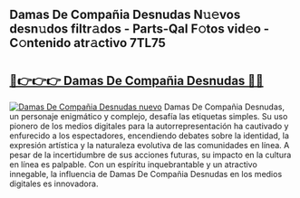 ## Damas De Compañia Desnudas N𝚞𝚎vos desn𝚞dos filtr𝚊dos - Parts-QaI F𝚘tos vid𝚎o - C𝚘ntenido atr𝚊ctivo 7TL75

# <h2><a href="http://mb12oac.tromn.icu/?c=Damas+De+Compa%c3%b1ia+Desnudas">🔗👉👉👉 Damas De Compañia Desnudas 🔗🔗</a></h2>

[![Damas De Compañia Desnudas nuevo](https://i.imgur.com/pEAQMta.gif)](http://mb12oac.tromn.icu/?c=Damas+De+Compa%c3%b1ia+Desnudas)
Damas De Compañia Desnudas, un personaje enigmático y complejo, desafía las etiquetas simples. Su uso pionero de los medios digitales para la autorrepresentación ha cautivado y enfurecido a los espectadores, encendiendo debates sobre la identidad, la expresión artística y la naturaleza evolutiva de las comunidades en línea. A pesar de la incertidumbre de sus acciones futuras, su impacto en la cultura en línea es palpable. Con un espíritu inquebrantable y un atractivo innegable, la influencia de Damas De Compañia Desnudas en los medios digitales es innovadora.
